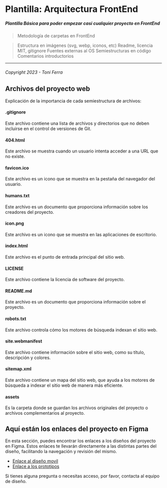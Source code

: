# Plantilla: Arquitectura FrontEnd

##### Plantilla Básica para poder empezar casi cualquier proyecto en **FrontEnd**
>
> Metodología de carpetas en FrontEnd

>Estructura en imágenes (svg, webp, iconos, etc)
Readme, licencia MIT, gitignore
Fuentes externas al OS
Semiestructuras en código
Comentarios introductorios  

---

###### _Copyright 2023 - Toni Ferra_

## Archivos del proyecto web

Explicación de la importancia de cada semiestructura de archivos:

#### .gitignore

Este archivo contiene una lista de archivos y directorios que no deben incluirse en el control de versiones de Git.

#### 404.html

Este archivo se muestra cuando un usuario intenta acceder a una URL que no existe.

#### favicon.ico

Este archivo es un icono que se muestra en la pestaña del navegador del usuario.

#### humans.txt

Este archivo es un documento que proporciona información sobre los creadores del proyecto.

#### icon.png

Este archivo es un icono que se muestra en las aplicaciones de escritorio.

#### index.html

Este archivo es el punto de entrada principal del sitio web.

#### LICENSE

Este archivo contiene la licencia de software del proyecto.

#### README.md

Este archivo es un documento que proporciona información sobre el proyecto.

#### robots.txt

Este archivo controla cómo los motores de búsqueda indexan el sitio web.

#### site.webmanifest

Este archivo contiene información sobre el sitio web, como su título, descripción y colores.

#### sitemap.xml

Este archivo contiene un mapa del sitio web, que ayuda a los motores de búsqueda a indexar el sitio web de manera más eficiente.

#### assets

Es la carpeta donde se guardan los archivos originales del proyecto o archivos complementarios al proyecto.

## Aquí están los enlaces del proyecto en Figma

En esta sección, puedes encontrar los enlaces a los diseños del proyecto en Figma. Estos enlaces te llevarán directamente a las distintas partes del diseño, facilitando la navegación y revisión del mismo.

- [Enlace al diseño movil](https://www.figma.com/proto/T8eDJh549eYVnaMjaefWt4/examenPrimerModulo_LuisCarlos?page-id=0%3A1&node-id=1-3&viewport=286%2C416%2C0.25&t=NKylHatv52RDzh9V-1&scaling=scale-down)
- [Enlace a los prototipos](https://www.figma.com/proto/T8eDJh549eYVnaMjaefWt4/examenPrimerModulo_LuisCarlos?page-id=0%3A1&node-id=1-1451&viewport=272%2C436%2C0.25&t=aVFC1LUgXo6Tp8Sk-1&scaling=scale-down)

Si tienes alguna pregunta o necesitas acceso, por favor, contacta al equipo de diseño.
